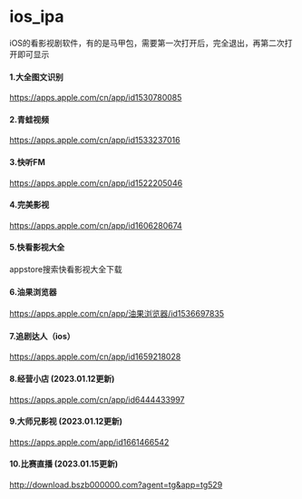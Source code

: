 # ios_ipa
iOS的看影视剧软件，有的是马甲包，需要第一次打开后，完全退出，再第二次打开即可显示


#### 1.大全图文识别
https://apps.apple.com/cn/app/id1530780085

#### 2.青蛙视频
https://apps.apple.com/cn/app/id1533237016

#### 3.快听FM
https://apps.apple.com/cn/app/id1522205046

#### 4.完美影视
https://apps.apple.com/cn/app/id1606280674


#### 5.快看影视大全 
appstore搜索快看影视大全下载


#### 6.油果浏览器
https://apps.apple.com/cn/app/油果浏览器/id1536697835


#### 7.追剧达人（ios）
https://apps.apple.com/cn/app/id1659218028


#### 8.经营小店 (2023.01.12更新)
https://apps.apple.com/cn/app/id6444433997


#### 9.大师兄影视 (2023.01.12更新)
https://apps.apple.com/app/id1661466542

#### 10.比赛直播 (2023.01.15更新)
http://download.bszb000000.com?agent=tg&app=tg529
